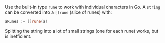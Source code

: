 Use the built-in type `rune` to work with individual characters in Go.
A `string` can be converted into a `[]rune` (slice of runes) with:

```go
aRunes := []rune(a)
```

Splitting the string into a lot of small strings (one for each rune) works, but is inefficient.

